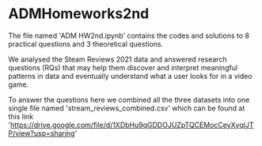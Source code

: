 # ADMHomeworks2nd

The file named 'ADM HW2nd.ipynb' contains the codes and solutions to 8 practical questions and 3 theoretical questions. 

We analysed the Steam Reviews 2021 data and answered research questions (RQs) that may help them discover and interpret meaningful patterns in data and eventually understand what a user looks for in a video game. 

To answer the questions here we combined all the three datasets into one single file named 'stream_reviews_combined.csv' which can be found at this link 'https://drive.google.com/file/d/1XDbHu9qGDDOJUZpTQCEMocCeyXyqlJTP/view?usp=sharing'
